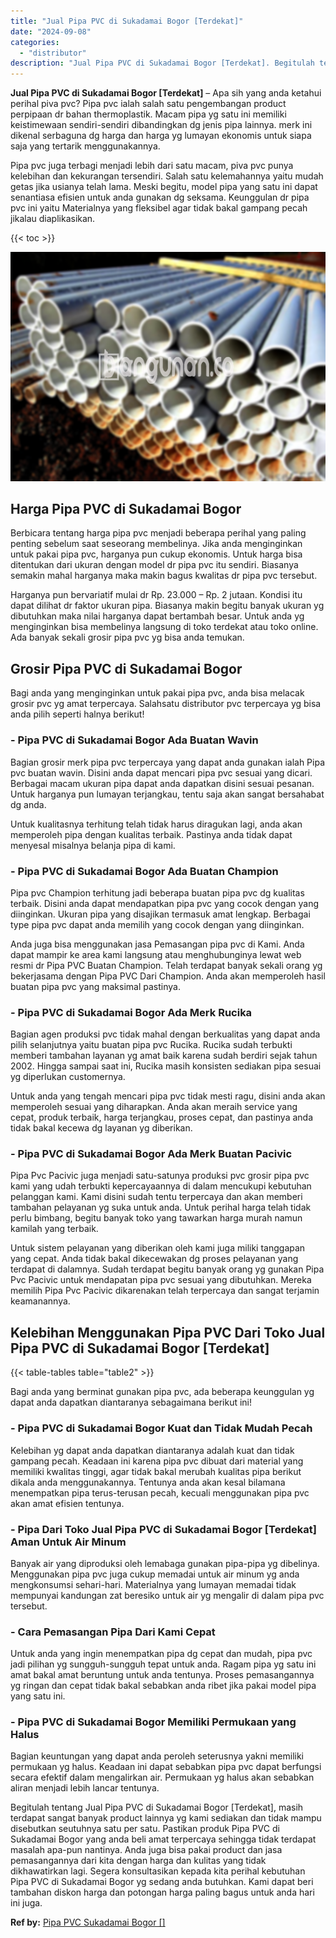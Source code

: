 ```yaml
---
title: "Jual Pipa PVC di Sukadamai Bogor [Terdekat]"
date: "2024-09-08"
categories: 
  - "distributor"
description: "Jual Pipa PVC di Sukadamai Bogor [Terdekat]. Begitulah tentang Jual Pipa PVC di Sukadamai Bogor [Terdekat], masih terdapat sangat banyak product lainnya yg..."
---
```


**Jual Pipa PVC di Sukadamai Bogor \[Terdekat\]** – Apa sih yang anda ketahui perihal piva pvc? Pipa pvc ialah salah satu pengembangan product perpipaan dr bahan thermoplastik. Macam pipa yg satu ini memiliki keistimewaan sendiri-sendiri dibandingkan dg jenis pipa lainnya. merk ini dikenal serbaguna dg harga dan harga yg lumayan ekonomis untuk siapa saja yang tertarik menggunakannya.

Pipa pvc juga terbagi menjadi lebih dari satu macam, piva pvc punya kelebihan dan kekurangan tersendiri. Salah satu kelemahannya yaitu mudah getas jika usianya telah lama. Meski begitu, model pipa yang satu ini dapat senantiasa efisien untuk anda gunakan dg seksama. Keunggulan dr pipa pvc ini yaitu Materialnya yang fleksibel agar tidak bakal gampang pecah jikalau diaplikasikan.

{{< toc >}}

![Jual Pipa PVC di Sukadamai Bogor [Terdekat]](/images/jaul-pipa-pvc-51.png)

## Harga Pipa PVC di Sukadamai Bogor

Berbicara tentang harga pipa pvc menjadi beberapa perihal yang paling penting sebelum saat seseorang membelinya. Jika anda menginginkan untuk pakai pipa pvc, harganya pun cukup ekonomis. Untuk harga bisa ditentukan dari ukuran dengan model dr pipa pvc itu sendiri. Biasanya semakin mahal harganya maka makin bagus kwalitas dr pipa pvc tersebut.

Harganya pun bervariatif mulai dr Rp. 23.000 – Rp. 2 jutaan. Kondisi itu dapat dilihat dr faktor ukuran pipa. Biasanya makin begitu banyak ukuran yg dibutuhkan maka nilai harganya dapat bertambah besar. Untuk anda yg menginginkan bisa membelinya langsung di toko terdekat atau toko online. Ada banyak sekali grosir pipa pvc yg bisa anda temukan.

## Grosir Pipa PVC di Sukadamai Bogor

Bagi anda yang menginginkan untuk pakai pipa pvc, anda bisa melacak grosir pvc yg amat terpercaya. Salahsatu distributor pvc terpercaya yg bisa anda pilih seperti halnya berikut!

### \- Pipa PVC di Sukadamai Bogor Ada Buatan Wavin

Bagian grosir merk pipa pvc terpercaya yang dapat anda gunakan ialah Pipa pvc buatan wavin. Disini anda dapat mencari pipa pvc sesuai yang dicari. Berbagai macam ukuran pipa dapat anda dapatkan disini sesuai pesanan. Untuk harganya pun lumayan terjangkau, tentu saja akan sangat bersahabat dg anda.

Untuk kualitasnya terhitung telah tidak harus diragukan lagi, anda akan memperoleh pipa dengan kualitas terbaik. Pastinya anda tidak dapat menyesal misalnya belanja pipa di kami.

### \- Pipa PVC di Sukadamai Bogor Ada Buatan Champion

Pipa pvc Champion terhitung jadi beberapa buatan pipa pvc dg kualitas terbaik. Disini anda dapat mendapatkan pipa pvc yang cocok dengan yang diinginkan. Ukuran pipa yang disajikan termasuk amat lengkap. Berbagai type pipa pvc dapat anda memilih yang cocok dengan yang diinginkan.

Anda juga bisa menggunakan jasa Pemasangan pipa pvc di Kami. Anda dapat mampir ke area kami langsung atau menghubunginya lewat web resmi dr Pipa PVC Buatan Champion. Telah terdapat banyak sekali orang yg bekerjasama dengan Pipa PVC Dari Champion. Anda akan memperoleh hasil buatan pipa pvc yang maksimal pastinya.

### \- Pipa PVC di Sukadamai Bogor Ada Merk Rucika

Bagian agen produksi pvc tidak mahal dengan berkualitas yang dapat anda pilih selanjutnya yaitu buatan pipa pvc Rucika. Rucika sudah terbukti memberi tambahan layanan yg amat baik karena sudah berdiri sejak tahun 2002. Hingga sampai saat ini, Rucika masih konsisten sediakan pipa sesuai yg diperlukan customernya.

Untuk anda yang tengah mencari pipa pvc tidak mesti ragu, disini anda akan memperoleh sesuai yang diharapkan. Anda akan meraih service yang cepat, produk terbaik, harga terjangkau, proses cepat, dan pastinya anda tidak bakal kecewa dg layanan yg diberikan.

### \- Pipa PVC di Sukadamai Bogor Ada Merk Buatan Pacivic

Pipa Pvc Pacivic juga menjadi satu-satunya produksi pvc grosir pipa pvc kami yang udah terbukti kepercayaannya di dalam mencukupi kebutuhan pelanggan kami. Kami disini sudah tentu terpercaya dan akan memberi tambahan pelayanan yg suka untuk anda. Untuk perihal harga telah tidak perlu bimbang, begitu banyak toko yang tawarkan harga murah namun kamilah yang terbaik.

Untuk sistem pelayanan yang diberikan oleh kami juga miliki tanggapan yang cepat. Anda tidak bakal dikecewakan dg proses pelayanan yang terdapat di dalamnya. Sudah terdapat begitu banyak orang yg gunakan Pipa Pvc Pacivic untuk mendapatan pipa pvc sesuai yang dibutuhkan. Mereka memilih Pipa Pvc Pacivic dikarenakan telah terpercaya dan sangat terjamin keamanannya.

## Kelebihan Menggunakan Pipa PVC Dari Toko Jual Pipa PVC di Sukadamai Bogor \[Terdekat\]

{{< table-tables table="table2" >}}

Bagi anda yang berminat gunakan pipa pvc, ada beberapa keunggulan yg dapat anda dapatkan diantaranya sebagaimana berikut ini!

### \- Pipa PVC di Sukadamai Bogor Kuat dan Tidak Mudah Pecah

Kelebihan yg dapat anda dapatkan diantaranya adalah kuat dan tidak gampang pecah. Keadaan ini karena pipa pvc dibuat dari material yang memiliki kwalitas tinggi, agar tidak bakal merubah kualitas pipa berikut dikala anda menggunakannya. Tentunya anda akan kesal bilamana menempatkan pipa terus-terusan pecah, kecuali menggunakan pipa pvc akan amat efisien tentunya.

### \- Pipa Dari Toko Jual Pipa PVC di Sukadamai Bogor \[Terdekat\] Aman Untuk Air Minum

Banyak air yang diproduksi oleh lemabaga gunakan pipa-pipa yg dibelinya. Menggunakan pipa pvc juga cukup memadai untuk air minum yg anda mengkonsumsi sehari-hari. Materialnya yang lumayan memadai tidak mempunyai kandungan zat beresiko untuk air yg mengalir di dalam pipa pvc tersebut.

### \- Cara Pemasangan Pipa Dari Kami Cepat

Untuk anda yang ingin menempatkan pipa dg cepat dan mudah, pipa pvc jadi pilihan yg sungguh-sungguh tepat untuk anda. Ragam pipa yg satu ini amat bakal amat beruntung untuk anda tentunya. Proses pemasangannya yg ringan dan cepat tidak bakal sebabkan anda ribet jika pakai model pipa yang satu ini.

### \- Pipa PVC di Sukadamai Bogor Memiliki Permukaan yang Halus

Bagian keuntungan yang dapat anda peroleh seterusnya yakni memiliki permukaan yg halus. Keadaan ini dapat sebabkan pipa pvc dapat berfungsi secara efektif dalam mengalirkan air. Permukaan yg halus akan sebabkan aliran menjadi lebih lancar tentunya.

Begitulah tentang Jual Pipa PVC di Sukadamai Bogor \[Terdekat\], masih terdapat sangat banyak product lainnya yg kami sediakan dan tidak mampu disebutkan seutuhnya satu per satu. Pastikan produk Pipa PVC di Sukadamai Bogor yang anda beli amat terpercaya sehingga tidak terdapat masalah apa-pun nantinya. Anda juga bisa pakai product dan jasa pemasangannya dari kita dengan harga dan kulitas yang tidak dikhawatirkan lagi. Segera konsultasikan kepada kita perihal kebutuhan Pipa PVC di Sukadamai Bogor yg sedang anda butuhkan. Kami dapat beri tambahan diskon harga dan potongan harga paling bagus untuk anda hari ini juga.

**Ref by:** [Pipa PVC Sukadamai Bogor []](https://id.wikipedia.org/wiki/Pipa)

